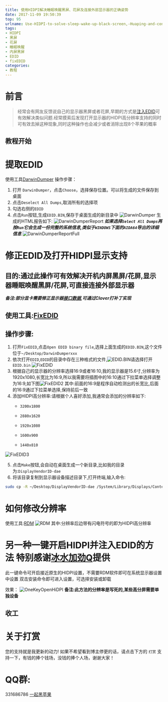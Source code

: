 ```yaml
---
title: 使用HIDPI解决睡眠唤醒黑屏、花屏及连接外部显示器的正确姿势
date: 2017-11-09 19:50:39
top: 95
urlname: Use-HIDPI-to-solve-sleep-wake-up-black-screen,-Huaping-and-connect-the-external-monitor-the-correct-posture
tags:
- HIDPI
- 黑屏
- 花屏
- 睡眠唤醒
- 内屏黑屏
- EDID
- fixEDID
categories:
- 教程
---
```

# 前言
> 经常会有网友反馈说自己的显示器黑屏或者花屏,早期的方式是[注入EDID](https://blog.daliansky.net/Mac-frequently-used-to-the-command---continuous-update.html)可有效解决类似问题.经常摸索后发现打开显示器的HIDPI高分辨率支持的同时可有效去掉这种现象,同时这种操作也会减少或者消除出现8个苹果的概率
 
## 教程开始

# 提取EDID
使用工具[DarwinDumper](https://bitbucket.org/blackosx/darwindumper)
操作步骤：

1. 打开 `DarwinDumper`，点击`Choose`，选择保存位置。可以将生成的文件保存到桌面
2. 点击`Deselect All Dumps`,取消所有的选择项
3. 勾选右侧的`EDID`
4. 点击`Run`按钮,生成`EDID.BIN`,保存于桌面生成的新目录中
![DarwinDumper](http://ous2s14vo.bkt.clouddn.com/DarwinDumper.jpg)
生成的HTML报告如下:
![DarwinDumperReport](http://ous2s14vo.bkt.clouddn.com/DarwinDumperReport.png)
***如果选择`Select All Dumps`再按`Run`它会生成一份完整的系统信息,类似于`WINDOWS`下面的`AIDA64`导出的详细信息***
![DarwinDumperReportFull](http://ous2s14vo.bkt.clouddn.com/DarwinDumperReportFull.png)

# 修正EDID及打开HIDPI显示支持
## 目的:通过此操作可有效解决开机内屏黑屏/花屏,显示器睡眠唤醒黑屏/花屏,可直接连接外部显示器
***备注:部分显卡需要修正显示器[接口数据](https://blog.daliansky.net/Intel-core-display-platformID-finishing.html),可通过Clover打补丁实现***
## 使用工具:[FixEDID](https://github.com/andyvand/FixEDID)

## 操作步骤:

1. 打开`FixEDID`,点击`Open EDID binary file`,选择上面生成的`EDID.BIN`,这个文件位于`~/Desktop/DarwinDumperxxx`
2. 依次打开`EDID`,`EDID`的目录中存在三种格式的文件,![EDID.BIN](http://ous2s14vo.bkt.clouddn.com/EDID.BIN.png)请选择打开`EDID.bin`
![FixEDID](http://ous2s14vo.bkt.clouddn.com/FixEDID.png)
3. 根据自己的显示器的分辨率选择16:9或者16:10,我的显示器是15.6寸,分辨率为1920x1080,长宽比为16:9,所以我需要将插图中的16:10通过下拉菜单选择调整为16:9,如下图![FixEDID2](http://ous2s14vo.bkt.clouddn.com/FixEDID2.png)
其中:前面的16:9是程序自动检测出的长宽比,后面的16:9通过下拉菜单选择,保持前后一致
4. 添加HIDPI高分辨率:请根据个人喜好添加,我通常会添加的分辨率如下:
    *     3200x1800
    *     2880x1620
    *     1920x1080
    *     1600x900
    *     1440x810
![FixEDID3](http://ous2s14vo.bkt.clouddn.com/FixEDID3.png)

5. 点击`Make`按钮,会自动在桌面生成一个新目录,比如我的目录为:`DisplayVendorID-dae`
6. 将该目录复制到显示器设备描述目录下,打开终端,输入命令:

``` sh
sudo cp -R ~/Desktop/DisplayVendorID-dae /System/Library/Displays/Contents/Resources/Overrides
```

# 如何修改分辨率
使用工具:[RDM](https://github.com/avibrazil/RDM)
![RDM](http://ous2s14vo.bkt.clouddn.com/RDM.png)
其中:分辨率后边带有闪电符号的即为HIDPI高分辨率

# 另一种一键开启HIDPI并注入EDID的方法 特别感谢[冰水加劲Q](https://github.com/xzhih)提供

此一键命令可开启接近原生的HIDPI设置，不需要RDM软件即可在系统显示器设置中设置
双击安装命令即可进入设置，可选择安装或卸载

效果：
![OneKeyOpenHiDPI](http://ous2s14vo.bkt.clouddn.com/OneKeyOpenHiDPI.png)
**备注:此方法的分辨率是写死的,某些高分屏需要单独设备**

## 收工

   
# 关于打赏
您的支持就是我更新的动力!
如果不希望看到博主停更的话，请点击下方的 `打赏` 支持一下，有钱的捧个钱场，没钱的捧个人场，谢谢大家！
 
 
# QQ群:
331686786 [一起黑苹果](http://shang.qq.com/wpa/qunwpa?idkey=db511a29e856f37cbb871108ffa77a6e79dde47e491b8f2c8d8fe4d3c310de91)


